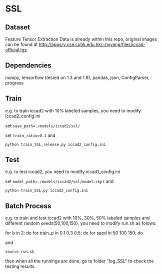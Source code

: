 # SSL

## Dataset

Feature Tensor Extraction Data is already within this repo, original images can be found at http://appsrv.cse.cuhk.edu.hk/~hyyang/files/iccad-official.tgz

## Dependencies

numpy, tensorflow (tested on 1.3 and 1.9), pandas, json, ConfigParser, progress

## Train

e.g. to train iccad2 with 10% labeled samples, you need to modify iccad2\_config.ini

set ```save_path=./models/iccad2/ssl/```

set ```train_ratio=0.1``` and 

```python train_SSL_release.py iccad2_config.ini```

## Test

e.g. to test iccad2, you need to modify iccad1\_config.ini

set ```model_path=./models/iccad2/ssl/model.ckpt```  and

```python train_SSL.py iccad2_config.ini```

## Batch Process

e.g. to train and test iccad2 with 10%, 30%, 50% labeled samples and different random seeds(50,100,150), you need to modify run.sh as folows:

for b in 2: do
for train_p in 0.1 0.3 0.5; do
for seed in 50 100 150; do

and 

```source run.sh```

then when all the runnings are done, go to folder "log_SSL" to check the testing results.


